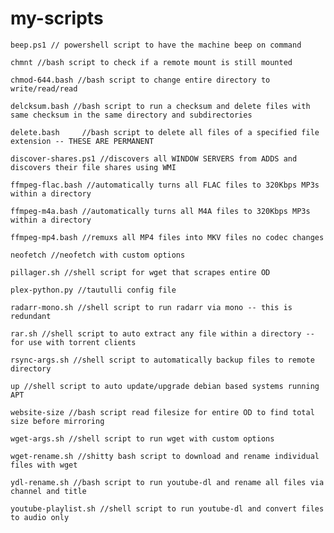 # my-scripts

 	beep.ps1 // powershell script to have the machine beep on command
	
	chmnt //bash script to check if a remote mount is still mounted
  	
	chmod-644.bash //bash script to change entire directory to write/read/read
	
	delcksum.bash //bash script to run a checksum and delete files with same checksum in the same directory and subdirectories
	
	delete.bash 	//bash script to delete all files of a specified file extension -- THESE ARE PERMANENT
	
	discover-shares.ps1 //discovers all WINDOW SERVERS from ADDS and discovers their file shares using WMI
	
	ffmpeg-flac.bash //automatically turns all FLAC files to 320Kbps MP3s within a directory
	
	ffmpeg-m4a.bash //automatically turns all M4A files to 320Kbps MP3s within a directory
	
	ffmpeg-mp4.bash //remuxs all MP4 files into MKV files no codec changes
	
	neofetch //neofetch with custom options
	
	pillager.sh //shell script for wget that scrapes entire OD
	
	plex-python.py //tautulli config file
	
	radarr-mono.sh //shell script to run radarr via mono -- this is redundant
	
	rar.sh //shell script to auto extract any file within a directory -- for use with torrent clients
	
	rsync-args.sh //shell script to automatically backup files to remote directory
	
	up //shell script to auto update/upgrade debian based systems running APT
	
	website-size //bash script read filesize for entire OD to find total size before mirroring
	
	wget-args.sh //shell script to run wget with custom options
	
	wget-rename.sh //shitty bash script to download and rename individual files with wget
	
	ydl-rename.sh //bash script to run youtube-dl and rename all files via channel and title
	
	youtube-playlist.sh //shell script to run youtube-dl and convert files to audio only
